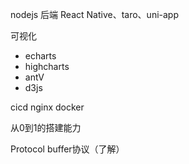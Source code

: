 nodejs 后端
React Native、taro、uni-app

可视化
  - echarts
  - highcharts
  - antV
  - d3js


cicd
nginx
docker

从0到1的搭建能力

Protocol buffer协议（了解）

<!-- 管理经验 -->
